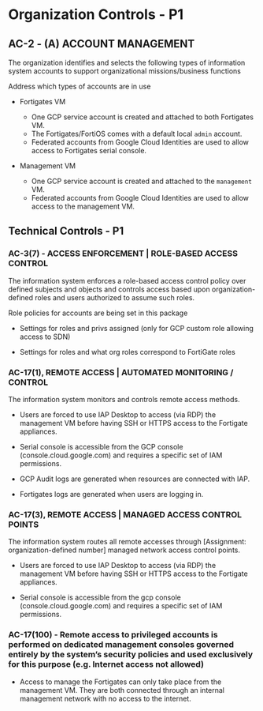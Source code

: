# Organization Controls - P1

## AC-2 - (A) ACCOUNT MANAGEMENT

The organization identifies and selects the following types of information system accounts to support organizational missions/business functions

Address which types of accounts are in use

* Fortigates VM
  * One GCP service account is created and attached to both Fortigates VM.
  * The Fortigates/FortiOS comes with a default local `admin` account.
  * Federated accounts from Google Cloud Identities are used to allow access to Fortigates serial console.

* Management VM
  * One GCP service account is created and attached to the `management` VM.
  * Federated accounts from Google Cloud Identities are used to allow access to the management VM.

## Technical Controls - P1

### AC-3(7) - ACCESS ENFORCEMENT | ROLE-BASED ACCESS CONTROL

The information system enforces a role-based access control policy over defined subjects and objects and controls access based upon organization-defined roles and users authorized to assume such roles.

Role policies for accounts are being set in this package

* Settings for roles and privs assigned (only for GCP custom role allowing access to SDN)

* Settings for roles and what org roles correspond to FortiGate roles

### AC-17(1), REMOTE ACCESS | AUTOMATED MONITORING / CONTROL

The information system monitors and controls remote access methods.

* Users are forced to use IAP Desktop to access (via RDP) the management VM before having SSH or HTTPS access to the Fortigate appliances.

* Serial console is accessible from the GCP console (console.cloud.google.com) and requires a specific set of IAM permissions.

* GCP Audit logs are generated when resources are connected with IAP.

* Fortigates logs are generated when users are logging in.

### AC-17(3), REMOTE ACCESS | MANAGED ACCESS CONTROL POINTS

The information system routes all remote accesses through [Assignment: organization-defined number] managed network access control points.

* Users are forced to use IAP Desktop to access (via RDP) the management VM before having SSH or HTTPS access to the Fortigate appliances.

* Serial console is accessible from the gcp console (console.cloud.google.com) and requires a specific set of IAM permissions.

### AC-17(100) - Remote access to privileged accounts is performed on dedicated management consoles governed entirely by the system’s security policies and used exclusively for this purpose (e.g. Internet access not allowed)

* Access to manage the Fortigates can only take place from the management VM. They are both connected through an internal management network with no access to the internet.
